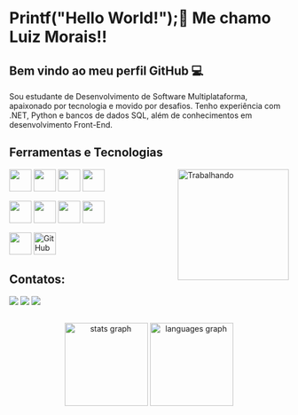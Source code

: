 # Printf("Hello World!");👋 Me chamo Luiz Morais!! 
## Bem vindo ao meu perfil GitHub 💻

<p>Sou estudante de Desenvolvimento de Software Multiplataforma, apaixonado por tecnologia e movido por desafios. Tenho experiência com .NET, Python e bancos de dados SQL, além de conhecimentos em desenvolvimento Front-End.</p> 

## Ferramentas e Tecnologias

<img src="https://media.tenor.com/UOWoWB0fVSkAAAAi/trabajando.gif" alt="Trabalhando" align="right" width="200"/>


<img loading="lazy" src="https://cdn.jsdelivr.net/gh/devicons/devicon@latest/icons/html5/html5-original.svg" width="40" height="40"/> <img loading="lazy" src="https://cdn.jsdelivr.net/gh/devicons/devicon@latest/icons/css3/css3-original.svg" width="40" height="40"/>
<img loading="lazy" src="https://cdn.jsdelivr.net/gh/devicons/devicon@latest/icons/javascript/javascript-original.svg" width="40" height="40" />  <img loading="lazy" src="https://cdn.jsdelivr.net/gh/devicons/devicon@latest/icons/python/python-original.svg" width="40" height="40"/> 


<img loading="lazy" src="https://cdn.jsdelivr.net/gh/devicons/devicon@latest/icons/dot-net/dot-net-original.svg" width="40" height="40"/> <img loading="lazy" src="https://cdn.jsdelivr.net/gh/devicons/devicon/icons/linux/linux-original.svg" width="40" height="40"/> <img loading="lazy" src="https://cdn.jsdelivr.net/gh/devicons/devicon@latest/icons/sqlite/sqlite-original-wordmark.svg" width="40" height="40"/> <img loading="lazy" src="https://cdn.jsdelivr.net/gh/devicons/devicon@latest/icons/azuresqldatabase/azuresqldatabase-original.svg" width="40" height="40"/>
          
 <img loading="lazy" src="https://cdn.jsdelivr.net/gh/devicons/devicon/icons/git/git-original.svg" width="40" height="40"/> <img src="https://cdn.jsdelivr.net/gh/devicons/devicon/icons/github/github-original.svg" alt="GitHub" width="40" height="40"/>         

 
## Contatos:
<div>
  <a href="https://instagram.com/luiz.fmoraiss" target="_blank"><img loading="lazy" src="https://img.shields.io/badge/-Instagram-%23E4405F?style=for-the-badge&logo=instagram&logoColor=white" target="_blank"></a>
  <a href = "mailto:contato@luiz.fmoraiss@gmail.com"><img loading="lazy" src="https://img.shields.io/badge/Gmail-D14836?style=for-the-badge&logo=gmail&logoColor=white" target="_blank"></a>
  <a href="https://www.linkedin.com/in/luiz-felipe-santos-de-morais-b6a8581ab/" target="_blank"><img loading="lazy" src="https://img.shields.io/badge/-LinkedIn-%230077B5?style=for-the-badge&logo=linkedin&logoColor=white" target="_blank"></a>   
</div>

##
<div align="center">
  <img src="https://github-readme-stats.vercel.app/api?username=LN3OX&hide_title=false&hide_rank=false&show_icons=true&include_all_commits=true&count_private=true&disable_animations=false&theme=dracula&locale=en&hide_border=false" height="150" alt="stats graph"  />
  <img src="https://github-readme-stats.vercel.app/api/top-langs?username=RaphaelOkuyama&locale=en&hide_title=false&layout=compact&card_width=320&langs_count=5&theme=dracula&hide_border=false" height="150" alt="languages graph"  />
</div>
